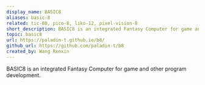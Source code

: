 ```yaml
---
display_name: BASIC8
aliases: basic-8
related: tic-80, pico-8, liko-12, pixel-vision-8
short_description: BASIC8 is an integrated Fantasy Computer for game and other program development.
topic: basic8
url: https://paladin-t.github.io/b8/
github_url: https://github.com/paladin-t/b8
created_by: Wang Renxin
---
```

BASIC8 is an integrated Fantasy Computer for game and other program development.
